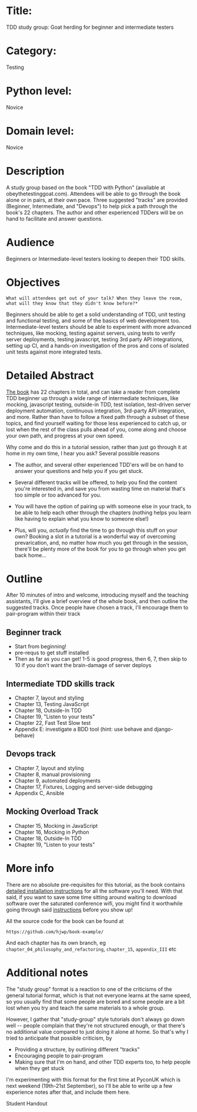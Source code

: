 # Title:
TDD study group: Goat herding for beginner and intermediate testers

# Category:
Testing

# Python level:
Novice

# Domain level:
Novice


# Description
A study group based on the book "TDD with Python" (available at obeythetestinggoat.com).  Attendees will be able to go through the book alone or in pairs, at their own pace.  Three suggested "tracks" are provided (Beginner, Intermediate, and "Devops") to help pick a path through the book's 22 chapters.  The author and other experienced TDDers will be on hand to facilitate and answer questions.

# Audience
Beginners or Intermediate-level testers looking to deepen their TDD skills.

# Objectives

    What will attendees get out of your talk? When they leave the room, what will they know that they didn't know before?*

Beginners should be able to get a solid understanding of TDD, unit testing and functional testing, and some of the basics of web development too.  Intermediate-level testers should be able to experiment with more advanced techniques, like mocking, testing against servers,  using tests to verify server deployments, testing javascript, testing 3rd party API integrations, setting up CI, and a hands-on investigation of the pros and cons of isolated unit tests against more integrated tests.

# Detailed Abstract

[The book](http://www.obeythetestinggoat.com) has 22 chapters in total, and can take a reader from complete TDD beginner up through a wide range of intermediate techniques, like mocking, javascript testing, outside-in TDD, test isolation, test-driven server deployment automation, continuous integration, 3rd-party API integration, and more.  Rather than have to follow a fixed path through a subset of these topics, and find yourself waiting for those less experienced to catch up, or lost when the rest of the class pulls ahead of you, come along and choose your own path, and progress at your own speed.

Why come and do this in a tutorial session, rather than just go through it at home in my own time, I hear you ask?  Several possible reasons

* The author, and several other experienced TDD'ers will be on hand to answer your questions and help you if you get stuck.

* Several different tracks will be offered, to help you find the content you're interested in, and save you from wasting time on material that's too simple or too advanced for you.

* You will have the option of pairing up with someone else in your track, to be able to help each other through the chapters (nothing helps you learn like having to explain what you know to someone else!)

* Plus, will you, *actually* find the time to go through this stuff on your own?  Booking a slot in a tutorial is a wonderful way of overcoming prevarication, and, no matter how much you get through in the session, there'll be plenty more of the book for you to go through when you get back home...


# Outline

After 10 minutes of intro and welcome, introducing myself and the teaching assistants, I'll give a brief overview of the whole book, and then outline the suggested tracks.  Once people have chosen a track, I'll encourage them to pair-program within their track

## Beginner track

* Start from beginning!
* pre-requs to get stuff installed
* Then as far as you can get!  1-5 is good progress, then 6, 7, then skip to 10 if you don't want the brain-damage of server deploys


## Intermediate TDD skills track

* Chapter 7, layout and styling
* Chapter 13, Testing JavaScript
* Chapter 18, Outside-In TDD
* Chapter 19, "Listen to your tests"
* Chapter 22, Fast Test Slow test
* Appendix E: investigate a BDD tool (hint: use behave and django-behave)


## Devops track

* Chapter 7, layout and styling
* Chapter 8, manual provisioning
* Chapter 9, automated deployments
* Chapter 17, Fixtures, Logging and server-side debugging
* Appendix C, Ansible


## Mocking Overload Track

* Chapter 15, Mocking in JavaScript
* Chapter 16, Mocking in Python
* Chapter 18, Outside-In TDD
* Chapter 19, "Listen to your tests"


# More info

There are no absolute pre-requisites for this tutorial, as the book contains 
[detailed installation instructions](http://chimera.labs.oreilly.com/books/1234000000754/pr02.html#_required_software_installations) for all the software
you'll need.  With that said, if you want to save some time sitting around waiting to download software over the saturated conference wifi, you might find it worthwhile going through said [instructions](http://chimera.labs.oreilly.com/books/1234000000754/pr02.html#_required_software_installations) before you show up!

All the source code for the book can be found at 

    https://github.com/hjwp/book-example/

And each chapter has its own branch, eg `chapter_04_philosophy_and_refactoring`, `chapter_15`, `appendix_III` etc


# Additional notes

The "study group" format is a reaction to one of the criticisms of the general tutorial format, which is that not everyone learns at the same speed, so you usually find that some people are bored and some people are a bit lost when you try and teach the same materials to a whole group.

However, I gather that "study-group" style tutorials don't always go down well -- people complain that they're not structured enough, or that there's no additional value compared to just doing it alone at home.  So that's why I tried to anticipate that possible criticism, by

* Providing a structure, by outlining different "tracks"
* Encouraging people to pair-program
* Making sure that I'm on hand, and other TDD experts too, to help people when they get stuck

I'm experimenting with this format for the first time at PyconUK which is next weekend (19th-21st September), so I'll be able to write up a few experience notes after that, and include them here.


Student Handout


